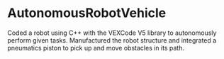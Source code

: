 # AutonomousRobotVehicle
Coded a robot using C++ with the VEXCode V5 library to autonomously perform given tasks. Manufactured the robot structure and integrated a pneumatics piston to pick up and move obstacles in its path.
